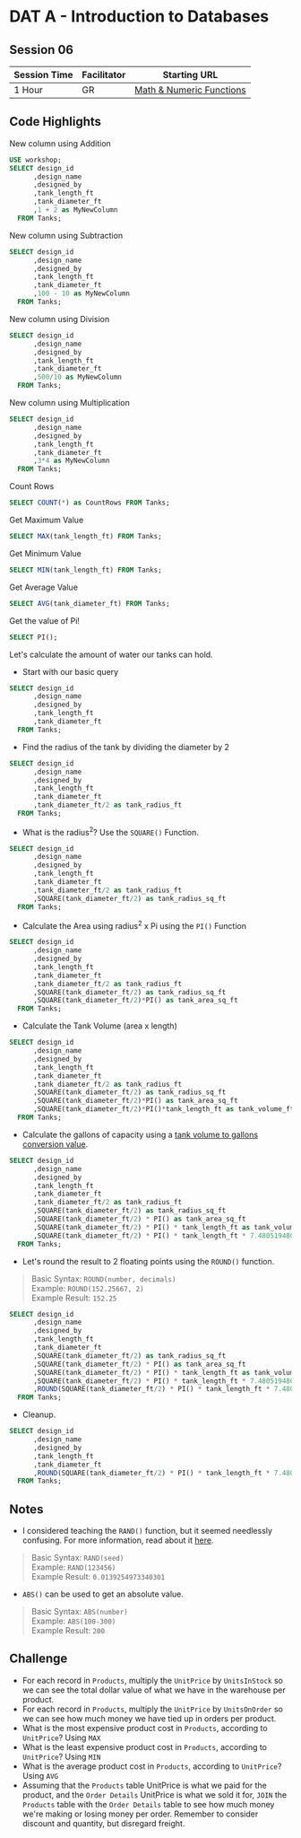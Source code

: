 # DAT A - Introduction to Databases
## Session 06


|Session Time|Facilitator|Starting URL                                                          |
|------------|-----------|----------------------------------------------------------------------|
|1 Hour      |GR         |[Math & Numeric Functions](https://www.w3schools.com/sql/sql_ref_sqlserver.asp#midcontentadcontainer)     |


## Code Highlights
New column using Addition
```sql
USE workshop;
SELECT design_id
      ,design_name
      ,designed_by
      ,tank_length_ft
      ,tank_diameter_ft
      ,1 + 2 as MyNewColumn
  FROM Tanks;
```

New column using Subtraction
```sql
SELECT design_id
      ,design_name
      ,designed_by
      ,tank_length_ft
      ,tank_diameter_ft
      ,100 - 10 as MyNewColumn
  FROM Tanks;
```

New column using Division
```sql
SELECT design_id
      ,design_name
      ,designed_by
      ,tank_length_ft
      ,tank_diameter_ft
      ,500/10 as MyNewColumn
  FROM Tanks;
```

New column using Multiplication
```sql
SELECT design_id
      ,design_name
      ,designed_by
      ,tank_length_ft
      ,tank_diameter_ft
      ,3*4 as MyNewColumn
  FROM Tanks;
```

Count Rows
```sql
SELECT COUNT(*) as CountRows FROM Tanks;
```
Get Maximum Value
```sql
SELECT MAX(tank_length_ft) FROM Tanks;
```

Get Minimum Value
```sql
SELECT MIN(tank_length_ft) FROM Tanks;
```

Get Average Value
```sql
SELECT AVG(tank_diameter_ft) FROM Tanks;
```

Get the value of Pi!
```sql
SELECT PI();
```

Let's calculate the amount of water our tanks can hold.
- Start with our basic query
```sql
SELECT design_id
      ,design_name
      ,designed_by
      ,tank_length_ft
      ,tank_diameter_ft
  FROM Tanks;
```
- Find the radius of the tank by dividing the diameter by 2
```sql
SELECT design_id
      ,design_name
      ,designed_by
      ,tank_length_ft
      ,tank_diameter_ft
      ,tank_diameter_ft/2 as tank_radius_ft
  FROM Tanks;
```
- What is the radius<sup>2</sup>? Use the ```SQUARE()``` Function.
```sql
SELECT design_id
      ,design_name
      ,designed_by
      ,tank_length_ft
      ,tank_diameter_ft
      ,tank_diameter_ft/2 as tank_radius_ft
      ,SQUARE(tank_diameter_ft/2) as tank_radius_sq_ft
  FROM Tanks;
```
- Calculate the Area using radius<sup>2</sup> x Pi using the ```PI()``` Function
```sql
SELECT design_id
      ,design_name
      ,designed_by
      ,tank_length_ft
      ,tank_diameter_ft
      ,tank_diameter_ft/2 as tank_radius_ft
      ,SQUARE(tank_diameter_ft/2) as tank_radius_sq_ft
      ,SQUARE(tank_diameter_ft/2)*PI() as tank_area_sq_ft
  FROM Tanks;
```

- Calculate the Tank Volume (area x length)
```sql
SELECT design_id
      ,design_name
      ,designed_by
      ,tank_length_ft
      ,tank_diameter_ft
      ,tank_diameter_ft/2 as tank_radius_ft
      ,SQUARE(tank_diameter_ft/2) as tank_radius_sq_ft
      ,SQUARE(tank_diameter_ft/2)*PI() as tank_area_sq_ft
      ,SQUARE(tank_diameter_ft/2)*PI()*tank_length_ft as tank_volume_ft
  FROM Tanks;
```

- Calculate the gallons of capacity using a [tank volume to gallons conversion value](https://www.asknumbers.com/cubic-feet-to-gallons.aspx).
```sql
SELECT design_id
      ,design_name
      ,designed_by
      ,tank_length_ft
      ,tank_diameter_ft
      ,tank_diameter_ft/2 as tank_radius_ft
      ,SQUARE(tank_diameter_ft/2) as tank_radius_sq_ft
      ,SQUARE(tank_diameter_ft/2) * PI() as tank_area_sq_ft
      ,SQUARE(tank_diameter_ft/2) * PI() * tank_length_ft as tank_volume_ft
      ,SQUARE(tank_diameter_ft/2) * PI() * tank_length_ft * 7.4805194805195 as tank_capacity_gals
  FROM Tanks;
```

- Let's round the result to 2 floating points using the ```ROUND()``` function.
> Basic Syntax: ```ROUND(number, decimals)```</br>Example: ```ROUND(152.25667, 2)```</br>Example Result: ```152.25```
```sql
SELECT design_id
      ,design_name
      ,designed_by
      ,tank_length_ft
      ,tank_diameter_ft
      ,SQUARE(tank_diameter_ft/2) as tank_radius_sq_ft
      ,SQUARE(tank_diameter_ft/2) * PI() as tank_area_sq_ft
      ,SQUARE(tank_diameter_ft/2) * PI() * tank_length_ft as tank_volume_ft
      ,SQUARE(tank_diameter_ft/2) * PI() * tank_length_ft * 7.4805194805195 as tank_capacity_gals
      ,ROUND(SQUARE(tank_diameter_ft/2) * PI() * tank_length_ft * 7.4805194805195, 2) as tank_capacity_gals_rounded
  FROM Tanks;
```

- Cleanup.
```sql
SELECT design_id
      ,design_name
      ,designed_by
      ,tank_length_ft
      ,tank_diameter_ft
      ,ROUND(SQUARE(tank_diameter_ft/2) * PI() * tank_length_ft * 7.4805194805195, 2) as tank_capacity_gals
  FROM Tanks;
```

## Notes
- I considered teaching the ```RAND()``` function, but it seemed needlessly confusing. For more information, read about it [here](https://www.w3schools.com/sql/func_sqlserver_rand.asp).
> Basic Syntax: ```RAND(seed)```</br>Example: ```RAND(123456)```</br>Example Result: ```0.0139254973340301```


- ```ABS()``` can be used to get an absolute value.
> Basic Syntax: ```ABS(number)```</br>Example: ```ABS(100-300)```</br>Example Result: ```200```

## Challenge
- For each record in ```Products```, multiply the ```UnitPrice``` by ```UnitsInStock``` so we can see the total dollar value of what we have in the warehouse per product.
- For each record in ```Products```, multiply the ```UnitPrice``` by ```UnitsOnOrder``` so we can see how much money we have tied up in orders per product.
- What is the most expensive product cost in ```Products```, according to ```UnitPrice```? Using ```MAX```
- What is the least expensive product cost in ```Products```, according to ```UnitPrice```? Using ```MIN```
- What is the average product cost in ```Products```, according to ```UnitPrice```? Using ```AVG```
- Assuming that the ```Products``` table UnitPrice is what we paid for the product, and the ```Order Details``` UnitPrice is what we sold it for, ```JOIN``` the ```Products``` table with the ```Order Details``` table to see how much money we're making or losing money per order. Remember to consider discount and quantity, but disregard freight.